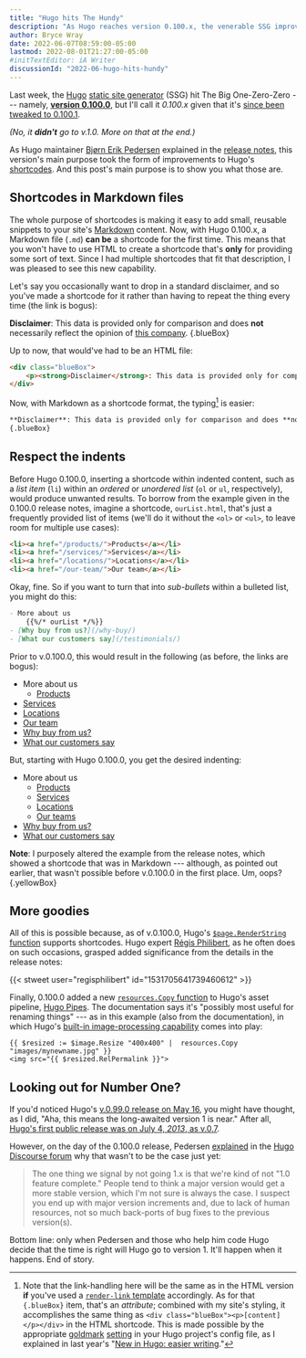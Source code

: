 ```yaml
---
title: "Hugo hits The Hundy"
description: "As Hugo reaches version 0.100.x, the venerable SSG improves upon its handling of shortcodes."
author: Bryce Wray
date: 2022-06-07T08:59:00-05:00
lastmod: 2022-08-01T21:27:00-05:00
#initTextEditor: iA Writer
discussionId: "2022-06-hugo-hits-hundy"
---
```


Last week, the [Hugo](https://gohugo.io) [static site generator](https://jamstack.org/generators/) (SSG) hit The Big One-Zero-Zero --- namely, **[version 0.100.0](https://github.com/gohugoio/hugo/releases/tag/v0.100.0)**, but I'll call it *0.100.x* given that it's [since been tweaked to 0.100.1](https://github.com/gohugoio/hugo/releases/tag/v0.100.1).

*(No, it **didn't** go to v.1.0. More on that at the end.)*

As Hugo maintainer [Bjørn Erik Pedersen](https://github.com/bep) explained in the [release notes](https://github.com/gohugoio/hugo/releases/tag/v0.100.0), this version's main purpose took the form of improvements to Hugo's [shortcodes](https://gohugo.io/templates/shortcode-templates/). And this post's main purpose is to show you what those are.

## Shortcodes in Markdown files

The whole purpose of shortcodes is making it easy to add small, reusable snippets to your site's [Markdown](https://daringfireball.net/projects/markdown/) content. Now, with Hugo 0.100.x, a Markdown file (`.md`) **can be** a shortcode for the first time. This means that you won't have to use HTML to create a shortcode that's **only** for providing some sort of text. Since I had multiple shortcodes that fit that description, I was pleased to see this new capability.

Let's say you occasionally want to drop in a standard disclaimer, and so you've made a shortcode for it rather than having to repeat the thing every time (the link is bogus):

**Disclaimer**: This data is provided only for comparison and does **not** necessarily reflect the opinion of [this company](#).
{.blueBox}

Up to now, that would've had to be an HTML file:

```html
<div class="blueBox">
	<p><strong>Disclaimer</strong>: This data is provided only for comparison and does <strong>not</strong> necessarily reflect the opinion of <a href="{{ .Site.BaseUrl }}/about/" rel="nofollow">this company</a>.</p>
</div>
```

Now, with Markdown as a shortcode format, the typing[^typing] is easier:

```md
**Disclaimer**: This data is provided only for comparison and does **not** necessarily reflect the opinion of [this company]({{ .Site.BaseUrl }}about/).
{.blueBox}
```

[^typing]: Note that the link-handling here will be the same as in the HTML version **if** you've used a [`render-link` template](https://gohugo.io/templates/render-hooks/#render-hooks-for-headings-links-and-images) accordingly. As for that `{.blueBox}` item, that's an *attribute*; combined with my site's styling, it accomplishes the same thing as `<div class="blueBox"><p>[content]</p></div>` in the HTML shortcode. This is made possible by the appropriate [goldmark](https://github.com/yuin/goldmark) [setting](https://gohugo.io/getting-started/configuration-markup#goldmark) in your Hugo project's config file, as I explained in last year's "[New in Hugo: easier writing](/posts/2021/02/new-hugo-easier-writing/)."

## Respect the indents

Before Hugo 0.100.0, inserting a shortcode within indented content, such as a *list item* (`li`) within an *ordered* or *unordered list* (`ol` or `ul`, respectively), would produce unwanted results. To borrow from the example given in the 0.100.0 release notes, imagine a shortcode, `ourList.html`, that's just a frequently provided list of items (we'll do it without the `<ol>` or `<ul>`, to leave room for multiple use cases):

```html
<li><a href="/products/">Products</a></li>
<li><a href="/services/">Services</a></li>
<li><a href="/locations/">Locations</a></li>
<li><a href="/our-team/">Our team</a></li>
```

Okay, fine. So if you want to turn that into *sub-bullets* within a bulleted list, you might do this:

```md
- More about us
	{{%/* ourList */%}}
- [Why buy from us?](/why-buy/)
- [What our customers say](/testimonials/)
```

<!--To those sneaking a look at this post's content file: the `/*` and `*/` above allow it to render on this page as it should, **without** confusing Hugo.-->

Prior to v.0.100.0, this would result in the following (as before, the links are bogus):

<ul>
	<li>More about us
		<ul>
			<li><a href="#">Products</a></li>
		</ul>
	 </li>
	 <li><a href="#">Services</a></li>
	 <li><a href="#">Locations</a></li>
	 <li><a href="#">Our team</a></li>
	 <li><a href="#">Why buy from us?</a></li>
	 <li><a href="#">What our customers say</a></li>
</ul>

But, starting with Hugo 0.100.0, you get the desired indenting:

- More about us
	- [Products](#)
	- [Services](#)
	- [Locations](#)
	- [Our teams](#)
- [Why buy from us?](#)
- [What our customers say](#)

**Note**: I purposely altered the example from the release notes, which showed a shortcode that was in Markdown --- although, as pointed out earlier, that wasn't possible before v.0.100.0 in the first place. Um, oops?
{.yellowBox}

## More goodies

All of this is possible because, as of v.0.100.0, Hugo's [`$page.RenderString` function](https://gohugo.io/functions/renderstring/) supports shortcodes. Hugo expert [Régis Philibert](https://github.com/regisphilibert), as he often does on such occasions, grasped added significance from the details in the release notes:

{{< stweet user="regisphilibert" id="1531705641739460612" >}}

Finally, 0.100.0 added a new [`resources.Copy` function](https://gohugo.io/hugo-pipes/introduction/#copy-a-resource) to Hugo's asset pipeline, [Hugo Pipes](https://gohugo.io/hugo-pipes/introduction/). The documentation says it's "possibly most useful for renaming things" --- as in this example (also from the documentation), in which Hugo's [built-in image-processing capability](https://gohugo.io/content-management/image-processing/) comes into play:

```go-html-template
{{ $resized := $image.Resize "400x400" |  resources.Copy "images/mynewname.jpg" }}
<img src="{{ $resized.RelPermalink }}">
```

## Looking out for Number One?

If you'd noticed Hugo's [v.0.99.0 release on May 16](https://github.com/gohugoio/hugo/releases/tag/v0.99.0), you might have thought, as I did, "Aha, this means the long-awaited version 1 is near." After all, [Hugo's first public release was on July 4, *2013*, as v.0.7](https://github.com/gohugoio/hugo/releases/tag/v0.7).

However, on the day of the 0.100.0 release, Pedersen [explained](https://discourse.gohugo.io/t/hugo-0-100-0-released/38874/11) in the [Hugo Discourse forum](https://discourse.gohugo.io/) why that wasn't to be the case just yet:

> The one thing we signal by not going 1.x is that we're kind of not "1.0 feature complete." People tend to think a major version would get a more stable version, which I'm not sure is always the case. I suspect you end up with major version increments and, due to lack of human resources, not so much back-ports of bug fixes to the previous version(s).

Bottom line: only when Pedersen and those who help him code Hugo decide that the time is right will Hugo go to version 1. It'll happen when it happens. End of story.
